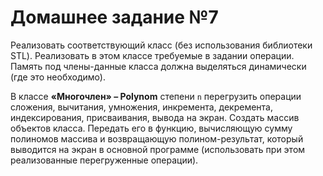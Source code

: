 # Домашнее задание №7
Реализовать соответствующий класс (без использования библиотеки STL).
Реализовать в этом классе требуемые в задании операции. Память под члены-данные
класса должна выделяться динамически (где это необходимо).

В классе **«Многочлен» – Polynom** степени `n` перегрузить операции сложения,
вычитания, умножения, инкремента, декремента, индексирования, присваивания,
вывода на экран. Создать массив объектов класса. Передать его в функцию,
вычисляющую сумму полиномов массива и возвращающую полином-результат, который
выводится на экран в основной программе (использовать при этом реализованные
перегруженные операции).